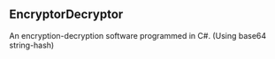 ## EncryptorDecryptor
An encryption-decryption software programmed in C#. (Using base64 string-hash)<br>
